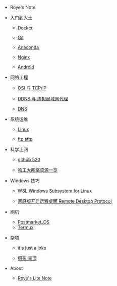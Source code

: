 <!-- old_version -->
<!-- * [目录](.) -->

* Roye's Note

* 入门到入土

    * [Docker](/markdown/Docker.md)

    * [Git](/markdown/git.md)

    * [Anaconda](/markdown/conda.md)

    * [Nginx](/markdown/nginx.md)

    * [Android](/markdown/AndroidStudio.md)

* 网络工程

    * [OSI 与 TCP/IP](/markdown/ip.md)

    * [DDNS 与 虚拟局域网代理](/markdown/DDNS.md)

    * [DNS](/markdown/dns.md)

* 系统运维

    * [Linux](/markdown/linux.md)

    * [ftp sftp](/markdown/ftp_sftp.md)

* 科学上网

    * [github 520](/markdown/github520.md)

    * [哈工大网络资源一览](/markdown/hit-network-resources.md)

* Windows 技巧

    * [WSL Windows Subsystem for Linux](/markdown/WSL.md)

    * [家庭版开启远程桌面 Remote Desktop Protocol](/markdown/RDP.md)

* 刷机

    * [Postmarket_OS](/markdown/Postmarket_OS.md)
    * [Termux](/markdown/termux.md)

* 杂项

    * [it's just a joke](/markdown/joke.md)  

    * [摄影 景深](/markdown/photography.md)

* About

    * [Roye's Lite Note](/README.md)
